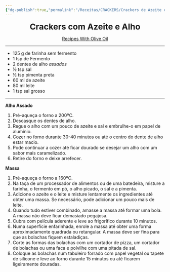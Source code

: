 ```yaml
---
{"dg-publish":true,"permalink":"/Receitas/CRACKERS/Crackers de Azeite e Alho/"}
---
```


<div style="text-align: center;"> <span style="font-size: 26px;"><b> Crackers com Azeite e Alho </b></span> </div>

<span class="center"> <center> [Recipes With Olive Oil](https://recipeswitholiveoil.com/diy-crackers-olive-oil-garlic/) </center></span>

---
- 125 g de farinha sem fermento
- 1 tsp de Fermento
- 2 dentes de alho *assados*
- ½ tsp sal
- ½ tsp pimenta preta
- 60 ml de azeite
- 80 ml leite
- 1 tsp sal grosso
---
**Alho Assado**
1. Pré-aqueça o forno a 200ºC.
2. Descasque os dentes de alho.
3. Regue o alho com um pouco de azeite e sal e embrulhe-o em papel de alumínio.
4. Cozer no forno durante 30-40 minutos ou até o centro do dente de alho estar macio.
5. Pode continuar a cozer até ficar dourado se desejar um alho com um sabor mais caramelizado.
6. Retire do forno e deixe arrefecer.

**Massa**
1. Pré-aqueça o forno a 160ºC.
2. Na taça de um processador de alimentos ou de uma batedeira, misture a farinha, o fermento em pó, o alho picado, o sal e a pimenta.
3. Adicione o azeite e o leite e misture lentamente os ingredientes até obter uma massa. Se necessário, pode adicionar um pouco mais de leite.
4. Quando tudo estiver combinado, amasse a massa até formar uma bola. A massa não deve ficar demasiado pegajosa.
5. Cubra com película aderente e leve ao frigorífico durante 10 minutos.
6. Numa superfície enfarinhada, enrole a massa até obter uma forma aproximadamente quadrada ou retangular. A massa deve ser fina para que as bolachas fiquem estaladiças.
7. Corte as formas das bolachas com um cortador de pizza, um cortador de bolachas ou uma faca e polvilhe com uma pitada de sal.
8. Coloque as bolachas num tabuleiro forrado com papel vegetal ou tapete de silicone e leve ao forno durante 15 minutos ou até ficarem ligeiramente douradas.